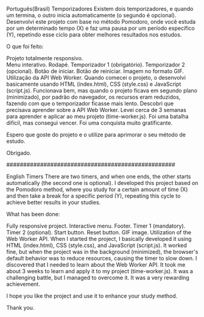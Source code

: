 Português(Brasil)
Temporizadores
Existem dois temporizadores, e quando um termina, o outro inicia automaticamente (o segundo é opcional). Desenvolvi este projeto com base no método Pomodoro, onde você estuda por um determinado tempo (X) e faz uma pausa por um período específico (Y), repetindo esse ciclo para obter melhores resultados nos estudos.

O que foi feito:

Projeto totalmente responsivo.<br>
Menu interativo.
Rodapé.
Temporizador 1 (obrigatório).
Temporizador 2 (opcional).
Botão de iniciar.
Botão de reiniciar.
Imagem no formato GIF.
Utilização da API Web Worker.
Quando comecei o projeto, o desenvolvi basicamente usando HTML (index.html), CSS (style.css) e JavaScript (script.js). Funcionava bem, mas quando o projeto ficava em segundo plano (minimizado), por padrão do navegador, os recursos eram reduzidos, fazendo com que o temporizador ficasse mais lento.
Descobri que precisava aprender sobre a API Web Worker. Levei cerca de 3 semanas para aprender e aplicar ao meu projeto (time-worker.js). Foi uma batalha difícil, mas consegui vencer. Foi uma conquista muito gratificante.

Espero que goste do projeto e o utilize para aprimorar o seu método de estudo.

Obrigado.

##################################################

English
Timers
There are two timers, and when one ends, the other starts automatically (the second one is optional). I developed this project based on the Pomodoro method, where you study for a certain amount of time (X) and then take a break for a specific period (Y), repeating this cycle to achieve better results in your studies.

What has been done:

Fully responsive project.
Interactive menu.
Footer.
Timer 1 (mandatory).
Timer 2 (optional).
Start button.
Reset button.
GIF image.
Utilization of the Web Worker API.
When I started the project, I basically developed it using HTML (index.html), CSS (style.css), and JavaScript (script.js). It worked fine, but when the project was in the background (minimized), the browser's default behavior was to reduce resources, causing the timer to slow down.
I discovered that I needed to learn about the Web Worker API. It took me about 3 weeks to learn and apply it to my project (time-worker.js). It was a challenging battle, but I managed to overcome it. It was a very rewarding achievement.

I hope you like the project and use it to enhance your study method.

Thank you.
